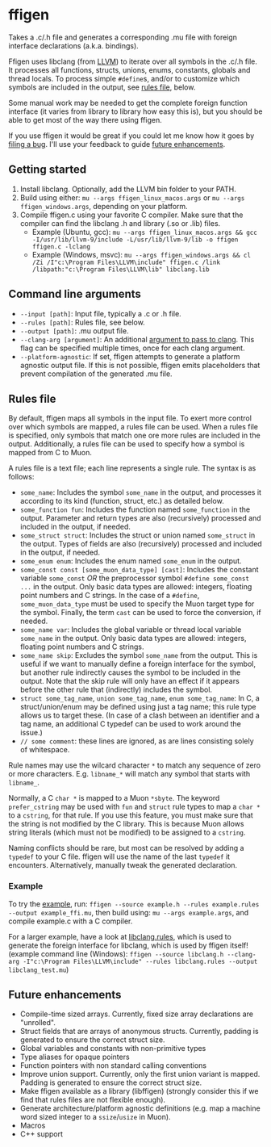 # ffigen

Takes a .c/.h file and generates a corresponding .mu file with foreign interface declarations (a.k.a. bindings).

Ffigen uses libclang (from [LLVM](https://llvm.org/)) to iterate over all symbols in the .c/.h file. It processes all functions, structs, unions, enums, constants, globals and thread locals. To process simple `#define`s, and/or to customize which symbols are included in the output, see [rules file](#rules-file), below.

Some manual work may be needed to get the complete foreign function interface (it varies from library to library how easy this is), but you should be able to get most of the way there using ffigen.

If you use ffigen it would be great if you could let me know how it goes by [filing a bug](https://github.com/nickmqb/muon/issues). I'll use your feedback to guide [future enhancements](#future-enhancements).

## Getting started

1. Install libclang. Optionally, add the LLVM bin folder to your PATH.
2. Build using either: `mu --args ffigen_linux_macos.args` or `mu --args ffigen_windows.args`, depending on your platform.
3. Compile ffigen.c using your favorite C compiler. Make sure that the compiler can find the libclang .h and library (.so or .lib) files.
	* Example (Ubuntu, gcc): `mu --args ffigen_linux_macos.args && gcc -I/usr/lib/llvm-9/include -L/usr/lib/llvm-9/lib -o ffigen ffigen.c -lclang`
	* Example (Windows, msvc): `mu --args ffigen_windows.args && cl /Zi /I"c:\Program Files\LLVM\include" ffigen.c /link /libpath:"c:\Program Files\LLVM\lib" libclang.lib`

## Command line arguments

* `--input [path]`: Input file, typically a .c or .h file.
* `--rules [path]`: Rules file, see below.
* `--output [path]`: .mu output file.
* `--clang-arg [argument]`: An additional [argument to pass to clang](https://clang.llvm.org/docs/ClangCommandLineReference.html). This flag can be specified multiple times, once for each clang argument.
* `--platform-agnostic`: If set, ffigen attempts to generate a platform agnostic output file. If this is not possible, ffigen emits placeholders that prevent compilation of the generated .mu file.

## Rules file

By default, ffigen maps all symbols in the input file. To exert more control over which symbols are mapped, a rules file can be used. When a rules file is specified, only symbols that match one ore more rules are included in the output. Additionally, a rules file can be used to specify how a symbol is mapped from C to Muon.

A rules file is a text file; each line represents a single rule. The syntax is as follows:

* `some_name`: Includes the symbol `some_name` in the output, and processes it according to its kind (function, struct, etc.) as detailed below.
* `some_function fun`: Includes the function named `some_function` in the output. Parameter and return types are also (recursively) processed and included in the output, if needed.
* `some_struct struct`: Includes the struct or union named `some_struct` in the output. Types of fields are also (recursively) processed and included in the output, if needed.
* `some_enum enum`: Includes the enum named `some_enum` in the output.
* `some_const const [some_muon_data_type] [cast]`: Includes the constant variable `some_const` _OR_ the preprocessor symbol `#define some_const ...` in the output. Only basic data types are allowed: integers, floating point numbers and C strings. In the case of a `#define`, `some_muon_data_type` must be used to specify the Muon target type for the symbol. Finally, the term `cast` can be used to force the conversion, if needed.
* `some_name var`: Includes the global variable or thread local variable `some_name` in the output. Only basic data types are allowed: integers, floating point numbers and C strings.
* `some_name skip`: Excludes the symbol `some_name` from the output. This is useful if we want to manually define a foreign interface for the symbol, but another rule indirectly causes the symbol to be included in the output. Note that the skip rule will only have an effect if it appears before the other rule that (indirectly) includes the symbol.
* `struct some_tag_name`, `union some_tag_name`, `enum some_tag_name`: In C, a struct/union/enum may be defined using just a tag name; this rule type allows us to target these. (In case of a clash between an identifier and a tag name, an additional C typedef can be used to work around the issue.)
* `// some comment`: these lines are ignored, as are lines consisting solely of whitespace.

Rule names may use the wilcard character `*` to match any sequence of zero or more characters. E.g. `libname_*` will match any symbol that starts with `libname_`.

Normally, a C `char *` is mapped to a Muon `*sbyte`. The keyword `prefer_cstring` may be used with `fun` and `struct` rule types to map a `char *` to a `cstring`, for that rule. If you use this feature, you must make sure that the string is not modified by the C library. This is because Muon allows string literals (which must not be modified) to be assigned to a `cstring`.

Naming conflicts should be rare, but most can be resolved by adding a `typedef` to your C file. ffigen will use the name of the last `typedef` it encounters. Alternatively, manually tweak the generated declaration.

### Example

To try the [example](example.mu), run: `ffigen --source example.h --rules example.rules --output example_ffi.mu`, then build using: `mu --args example.args`, and compile example.c with a C compiler.

For a larger example, have a look at [libclang.rules](libclang.rules), which is used to generate the foreign interface for libclang, which is used by ffigen itself! (example command line (Windows): `ffigen --source libclang.h --clang-arg -I"c:\Program Files\LLVM\include" --rules libclang.rules --output libclang_test.mu`)

## Future enhancements

* Compile-time sized arrays. Currently, fixed size array declarations are "unrolled".
* Struct fields that are arrays of anonymous structs. Currently, padding is generated to ensure the correct struct size.
* Global variables and constants with non-primitive types
* Type aliases for opaque pointers
* Function pointers with non standard calling conventions
* Improve union support. Currently, only the first union variant is mapped. Padding is generated to ensure the correct struct size.
* Make ffigen available as a library (libffigen) (strongly consider this if we find that rules files are not flexible enough).
* Generate architecture/platform agnostic definitions (e.g. map a machine word sized integer to a `ssize`/`usize` in Muon).
* Macros
* C++ support
